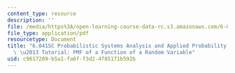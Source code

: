 ```yaml
---
content_type: resource
description: ''
file: /media/https%3A/open-learning-course-data-rc.s3.amazonaws.com/6-041sc-probabilistic-systems-analysis-and-applied-probability-fall-2013/c9617209b5a1fa6ff3d24f85171b592b_MIT6_041SCF13_PMF_of_A_Function_of_a_Random_Variable_300k.pdf
file_type: application/pdf
resourcetype: Document
title: "6.041SC Probabilistic Systems Analysis and Applied Probability, Fall 2013Transcript\
  \ \u2013 Tutorial: PMF of a Function of a Random Variable"
uid: c9617209-b5a1-fa6f-f3d2-4f85171b592b
---
```

